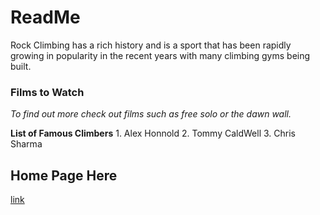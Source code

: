 # ReadMe


Rock Climbing has a rich history and is a sport that has been rapidly growing in popularity in the recent years with many climbing gyms being built.

### Films to Watch
*To find out more check out films such as free solo or the dawn wall.*


**List of Famous Climbers**
    1. Alex Honnold
    2. Tommy CaldWell
    3. Chris Sharma

## Home Page Here
[link](Home.md)
